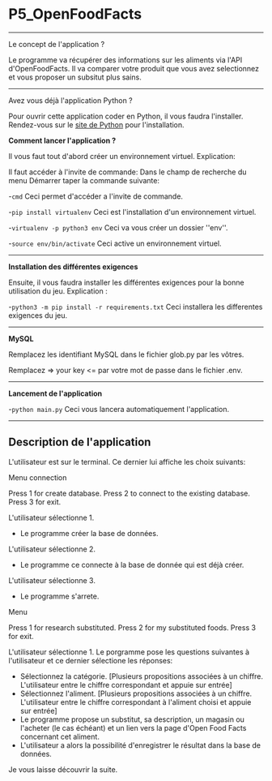 # P5_OpenFoodFacts

-----------------

Le concept de l'application ?

Le programme va récupérer des informations sur les aliments via l'API d'OpenFoodFacts. Il va comparer votre produit que vous avez selectionnez et vous proposer un subsitut plus sains.

-----------------

Avez vous déjà l'application Python ? 

Pour ouvrir cette application coder en Python, il vous faudra l'installer.
Rendez-vous sur le [site de Python](https://www.python.org/) pour l'installation.


**Comment lancer l'application ?**

Il vous faut tout d'abord créer un environnement virtuel.
Explication:

Il faut accéder à l'invite de commande:
Dans le champ de recherche du menu Démarrer taper la commande suivante:

-`cmd`
Ceci permet d'accéder a l'invite de commande.

-`pip install virtualenv`
Ceci est l'installation d'un environnement virtuel.

-`virtualenv -p python3 env`
Ceci va vous créer un dossier ''env''.

-`source env/bin/activate`
Ceci active un environnement virtuel.

-----------------

**Installation des différentes exigences**


Ensuite, il vous faudra installer les différentes exigences pour la bonne utilisation du jeu.
Explication :

-`python3 -m pip install -r requirements.txt`
Ceci installera les differentes exigences du jeu.

-----------------

**MySQL**

Remplacez les identifiant MySQL dans le fichier glob.py par les vôtres.

Remplacez => your key <= par votre mot de passe dans le fichier .env.

-----------------

**Lancement de l'application**

-`python main.py`
Ceci vous lancera automatiquement l'application.

-----------------

## Description de l'application

L'utilisateur est sur le terminal. Ce dernier lui affiche les choix suivants:

Menu connection

Press 1 for create database.
Press 2 to connect to the existing database.
Press 3 for exit.

L'utilisateur sélectionne 1.

* Le programme créer la base de données.

L'utilisateur sélectionne 2.

* Le programme ce connecte à la base de donnée qui est déjà créer.

L'utilisateur sélectionne 3.

* Le programme s'arrete.

Menu

Press 1 for research substituted.
Press 2 for my substituted foods.
Press 3 for exit.

L'utilisateur sélectionne 1. Le porgramme pose les questions suivantes à l'utilisateur et ce dernier sélectione les réponses:

* Sélectionnez la catégorie. [Plusieurs propositions associées à un chiffre. L'utilisateur entre le chiffre correspondant et appuie sur entrée]
* Sélectionnez l'aliment. [Plusieurs propositions associées à un chiffre. L'utilisateur entre le chiffre correspondant à l'aliment choisi et appuie sur entrée]
* Le programme propose un substitut, sa description, un magasin ou l'acheter (le cas échéant) et un lien vers la page d'Open Food Facts concernant cet aliment.
* L'utilisateur a alors la possibilité d'enregistrer le résultat dans la base de données.

Je vous laisse découvrir la suite.